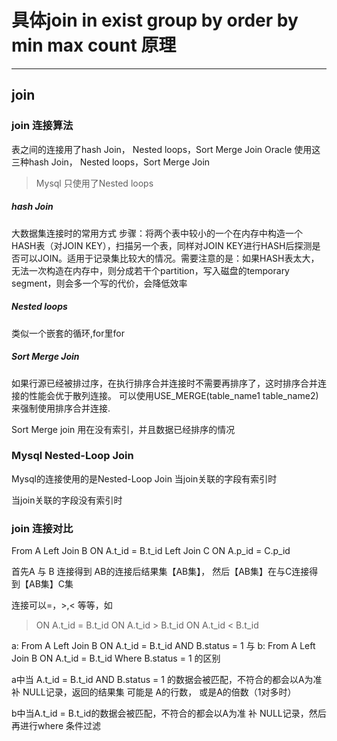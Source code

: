 
# 具体join in exist group by  order by min max  count 原理

---
## join
### join 连接算法
表之间的连接用了hash Join， Nested loops，Sort Merge Join
Oracle 使用这三种hash Join， Nested loops，Sort Merge Join

> Mysql 只使用了Nested loops

##### hash Join
大数据集连接时的常用方式
步骤：将两个表中较小的一个在内存中构造一个HASH表（对JOIN KEY），扫描另一个表，同样对JOIN KEY进行HASH后探测是否可以JOIN。适用于记录集比较大的情况。需要注意的是：如果HASH表太大，无法一次构造在内存中，则分成若干个partition，写入磁盘的temporary segment，则会多一个写的代价，会降低效率


##### Nested loops 
类似一个嵌套的循环,for里for

##### Sort Merge Join
如果行源已经被排过序，在执行排序合并连接时不需要再排序了，这时排序合并连接的性能会优于散列连接。
可以使用USE_MERGE(table_name1 table_name2)来强制使用排序合并连接.

Sort Merge join 用在没有索引，并且数据已经排序的情况


### Mysql Nested-Loop Join
Mysql的连接使用的是Nested-Loop Join
当join关联的字段有索引时

当join关联的字段没有索引时













### join 连接对比
From A 
Left Join B ON A.t_id = B.t_id 
Left Join C ON A.p_id = C.p_id 

首先A 与 B 连接得到 AB的连接后结果集【AB集】，
然后【AB集】在与C连接得到【AB集】C集

连接可以=，>,< 等等，如
> ON A.t_id = B.t_id 
> ON A.t_id > B.t_id 
> ON A.t_id < B.t_id 

a:  From A  Left Join B ON A.t_id = B.t_id AND B.status = 1
与
b:  From A  Left Join B ON A.t_id = B.t_id Where B.status = 1
的区别

a中当 A.t_id = B.t_id AND B.status = 1 的数据会被匹配，不符合的都会以A为准 补 NULL记录，返回的结果集 可能是 A的行数， 或是A的倍数（1对多时）

b中当A.t_id = B.t_id的数据会被匹配，不符合的都会以A为准 补 NULL记录，然后再进行where 条件过滤



















